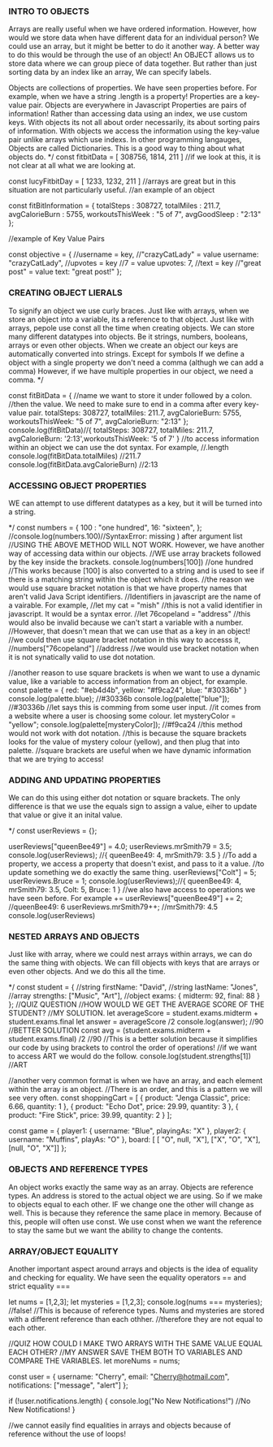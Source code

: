 
### INTRO TO OBJECTS 

Arrays are really useful when we have ordered information. 
However, how would we store data when have different data for an individual person? 
We could use an array, but it might be better to do it another way.
A better way to do this would be through the use of an object! 
An OBJECT allows us to store data where we can group piece of data together. 
But rather than just sorting data by an index like an array, 
We can specify labels. 

Objects are collections of properties. 
We have seen properties before. For example, when we have a string .length is a property! 
Properties are a key-value pair. Objects are everywhere in Javascript
Properties are pairs of information! 
Rather than accessing data using an index, we use custom keys. 
With objects its not all about order necessarily, its about sorting pairs of information.
With objects we access the information using the key-value pair unlike arrays which use indexs. 
In other programming langauges, Objects are called Dictionaries. This is a good way to thing about what objects do. 
*/
const fitbitData = [
    308756,
    1814,
    211
]
//if we look at this, it is not clear at all what we are looking at. 

const lucyFitbitDay = [
    1233,
    1232,
    211
]
//arrays are great but in this situation are not particularly useful. 
//an example of an object 

const fitBitInformation = {
    totalSteps : 308727,
    totalMiles : 211.7,
    avgCalorieBurn : 5755, 
    workoutsThisWeek : "5 of 7",
    avgGoodSleep : "2:13"
};

//example of Key Value Pairs 

const objective = {
    //username = key, 
    //"crazyCatLady" = value 
    username: "crazyCatLady", 
    //upvotes = key
    //7 = value 
    upvotes: 7,
    //text = key
    //"great post" = value 
    text: "great post!"
};

### CREATING OBJECT LIERALS 

To signify an object we use curly braces. 
Just like with arrays, when we store an object into a variable, its a reference to that object. 
Just like with arrays, pepole use const all the time when creating objects.
We can store many different datatypes into objects. Be it strings, numbers, booleans, arrays or even other objects. 
When we create an object our keys are automatically converted into strings. Except for symbols
If we define a object with a single property we don't need a comma (althugh we can add a comma)
However, if we have multiple properties in our object, we need a comma.
*/

const fitBitData = {
    //name we want to store it under followed by a colon.
    //then the value. We need to make sure to end in a comma after every key-value pair.
    totalSteps: 308727,
    totalMiles: 211.7,
    avgCalorieBurn: 5755,
    workoutsThisWeek: "5 of 7",
    avgCalorieBurn: "2:13"
};
console.log(fitBitData)//{ totalSteps: 308727, totalMiles: 211.7, avgCalorieBurn: '2:13',workoutsThisWeek: '5 of 7' }
//to access information within an object we can use the dot syntax. For example, 
//.length 
console.log(fitBitData.totalMiles) //211.7
console.log(fitBitData.avgCalorieBurn) //2:13

### ACCESSING OBJECT PROPERTIES 

WE can attempt to use different datatypes as a key, but it will be turned into a string.

*/
const numbers = {
    100 : "one hundred",
    16: "sixteen",
};
//console.log(numbers.100)//SyntaxError: missing ) after argument list
//USING THE ABOVE METHOD WILL NOT WORK. However, we have another way of accessing data within our objects.
//WE use array brackets followed by the key inside the brackets. 
console.log(numbers[100]) //one hundred
//This works because [100] is also converted to a string and is used to see if there is a matching string within the object which it does. 
//the reason we would use square bracket notation is that we have property names that aren't valid Java Script identifiers. 
//Identifiers in javascript are the name of a vairable. For example,
//let my cat = "mish"
//this is not a valid identifier in javascript. It would be a syntax error.
//let 76copeland = "address" 
//this would also be invalid because we can't start a variable with a number. 
//However, that doesn't mean that we can use that as a key in an object! 
//we could then use square bracket notation in this way to accesss it, 
//numbers["76copeland"] //address
//we would use bracket notation when it is not synatically valid to use dot notation. 

//another reason to use square brackets is when we want to use a dynamic value, like a variable to access information from an object, for example.
const palette = {
    red: "#eb4d4b",
    yellow: "#f9ca24",
    blue: "#30336b"
}
console.log(palette.blue); //#30336b
console.log(palette["blue"]); //#30336b
//let says this is comming from some user input. 
//it comes from a website where a user is choosing some colour.
let mysteryColor = "yellow"; 
console.log(palette[mysteryColor]); //#f9ca24
//this method would not work with dot notation.
//this is because the square brackets looks for the value of mystery colour (yellow), and then plug that into palette. 
//square brackets are useful when we have dynamic information that we are trying to access!  

### ADDING AND UPDATING PROPERTIES 

We can do this using either dot notation or square brackets. 
The only difference is that we use the equals sign to assign a value, eiher to update that value or give it an inital value.

*/
const userReviews = {};

userReviews["queenBee49"] = 4.0; 
userReviews.mrSmith79 = 3.5; 
console.log(userReviews); //{ queenBee49: 4, mrSmith79: 3.5 }
//To add a property, we access a property that doesn't exist, and pass to it a value. 
//to update something we do exactly the same thing.
userReviews["Colt"] = 5; 
userReviews.Bruce = 1; 
console.log(userReviews);//{ queenBee49: 4, mrSmith79: 3.5, Colt: 5, Bruce: 1 }
//we also have access to operations we have seen before. For example += 
userReviews["queenBee49"] += 2; //queenBee49: 6
userReviews.mrSmith79++;  //mrSmith79: 4.5
console.log(userReviews)

### NESTED ARRAYS AND OBJECTS 

Just like with array, where we could nest arrays within arrays, we can do the same thing with objects. 
We can fill objects with keys that are arrays or even other objects. 
And we do this all the time. 

*/
const student = {
    //string
    firstName: "David",
    //string
    lastName: "Jones",
    //array
    strengths: ["Music", "Art"],
    //object
    exams: {
        midterm: 92,
        final: 88
    }
};
//QUIZ QUESTION
//HOW WOULD WE GET THE AVERAGE SCORE OF THE STUDENT? 
//MY SOLUTION.
let averageScore = student.exams.midterm + student.exams.final
let answer = averageScore /2 
console.log(answer); //90
//BETTER SOLUTION 
const avg = (student.exams.midterm + student.exams.final) /2 //90
//This is a better solution because it simplifies our code by using brackets to control the order of operations! 
//if we want to access ART we would do the follow. 
console.log(student.strengths[1]) //ART

//another very common format is when we have an array, and each element within the array is an object.
//There is an order, and this is a pattern we will see very often.
const shoppingCart = [
    {
        product: "Jenga Classic",
        price: 6.66,
        quantity: 1
    },
    {
        product: "Echo Dot",
        price: 29.99,
        quantity: 3
    },
    {
        product: "Fire Stick",
        price: 39.99,
        quantity: 2
    }
];

const game = {
    player1: {
        username: "Blue",
        playingAs: "X"
    },
    player2: {
        username: "Muffins",
        playAs: "O"
    },
    board: [ [ "O", null, "X"], ["X", "O", "X"], [null, "O", "X"]]
    };

### OBJECTS AND REFERENCE TYPES 

An object works exactly the same way as an array. 
Objects are reference types. An address is stored to the actual object we are using. 
So if we make to objects equal to each other. IF we change one the other will change as well. 
This is because they reference the same place in memory. 
Because of this, people will often use const. 
We use const when we want the reference to stay the same but we want the ability to change the contents. 

### ARRAY/OBJECT EQUALITY

Another important aspect around arrays and objects is the idea of equality and checking for equality. 
We have seen the equality operators == and strict equality ===

let nums = [1,2,3];
let mysteries = [1,2,3];
console.log(nums === mysteries); //false! 
//This is because of reference types. Nums and mysteries are stored with a different reference than each othher.
//therefore they are not equal to each other. 

//QUIZ HOW COULD I MAKE TWO ARRAYS WITH THE SAME VALUE EQUAL EACH OTHER? 
//MY ANSWER SAVE THEM BOTH TO VARIABLES AND COMPARE THE VARIABLES. 
let moreNums = nums; 


const user = {
    username: "Cherry",
    email: "Cherry@hotmail.com",
    notifications: ["message", "alert"]
};

if (!user.notifications.length) {
    console.log("No New Notifications!") //No New Notifications!
}

//we cannot easily find equalities in arrays and objects because of reference without the use of loops! 

